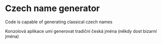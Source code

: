 # Czech name generator

Code is capable of generating classical czech names

Konzolová aplikace umí generovat tradiční česká jména (někdy dost bizarní jména)
